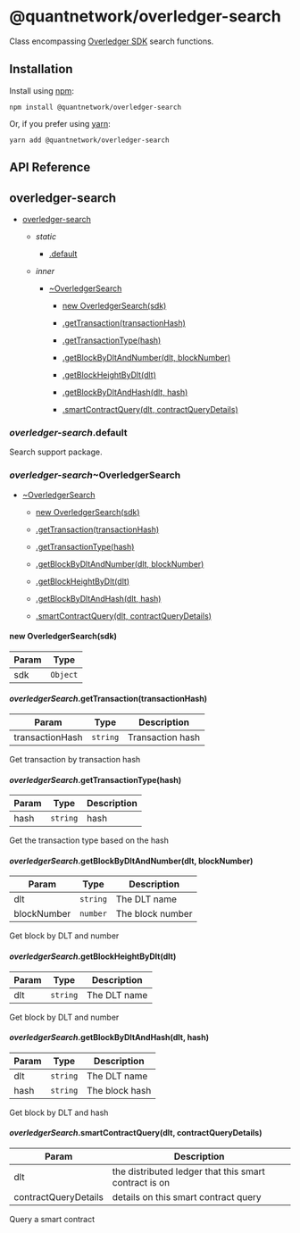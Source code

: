 [docs]: https://github.com/quantnetwork/overledger-sdk-javascript/blob/master/README.md
[repo]: https://github.com/quantnetwork/overledger-sdk-javascript

# @quantnetwork/overledger-search

Class encompassing [Overledger SDK][repo] search functions.

## Installation

Install using [npm](https://www.npmjs.org/):
```
npm install @quantnetwork/overledger-search
```

Or, if you prefer using [yarn](https://yarnpkg.com/):

```
yarn add @quantnetwork/overledger-search
```

## API Reference

<a name="module_overledger-search"></a>

## overledger-search

* [overledger-search](#module_overledger-search)

    * _static_
        * [.default](#module_overledger-search.default)

    * _inner_
        * [~OverledgerSearch](#module_overledger-search.OverledgerSearch)

            * [new OverledgerSearch(sdk)](#new_module_overledger-search.OverledgerSearch_new)

            * [.getTransaction(transactionHash)](#module_overledger-search.OverledgerSearch+getTransaction)

            * [.getTransactionType(hash)](#module_overledger-search.OverledgerSearch+getTransactionType)

            * [.getBlockByDltAndNumber(dlt, blockNumber)](#module_overledger-search.OverledgerSearch+getBlockByDltAndNumber)

            * [.getBlockHeightByDlt(dlt)](#module_overledger-search.OverledgerSearch+getBlockHeightByDlt)

            * [.getBlockByDltAndHash(dlt, hash)](#module_overledger-search.OverledgerSearch+getBlockByDltAndHash)

            * [.smartContractQuery(dlt, contractQueryDetails)](#module_overledger-search.OverledgerSearch+smartContractQuery)


<a name="module_overledger-search.default"></a>

### *overledger-search*.default
Search support package.

<a name="module_overledger-search.OverledgerSearch"></a>

### *overledger-search*~OverledgerSearch

* [~OverledgerSearch](#module_overledger-search.OverledgerSearch)

    * [new OverledgerSearch(sdk)](#new_module_overledger-search.OverledgerSearch_new)

    * [.getTransaction(transactionHash)](#module_overledger-search.OverledgerSearch+getTransaction)

    * [.getTransactionType(hash)](#module_overledger-search.OverledgerSearch+getTransactionType)

    * [.getBlockByDltAndNumber(dlt, blockNumber)](#module_overledger-search.OverledgerSearch+getBlockByDltAndNumber)

    * [.getBlockHeightByDlt(dlt)](#module_overledger-search.OverledgerSearch+getBlockHeightByDlt)

    * [.getBlockByDltAndHash(dlt, hash)](#module_overledger-search.OverledgerSearch+getBlockByDltAndHash)

    * [.smartContractQuery(dlt, contractQueryDetails)](#module_overledger-search.OverledgerSearch+smartContractQuery)


<a name="new_module_overledger-search.OverledgerSearch_new"></a>

#### new OverledgerSearch(sdk)

| Param | Type |
| --- | --- |
| sdk | <code>Object</code> | 

<a name="module_overledger-search.OverledgerSearch+getTransaction"></a>

#### *overledgerSearch*.getTransaction(transactionHash)

| Param | Type | Description |
| --- | --- | --- |
| transactionHash | <code>string</code> | Transaction hash |

Get transaction by transaction hash

<a name="module_overledger-search.OverledgerSearch+getTransactionType"></a>

#### *overledgerSearch*.getTransactionType(hash)

| Param | Type | Description |
| --- | --- | --- |
| hash | <code>string</code> | hash |

Get the transaction type based on the hash

<a name="module_overledger-search.OverledgerSearch+getBlockByDltAndNumber"></a>

#### *overledgerSearch*.getBlockByDltAndNumber(dlt, blockNumber)

| Param | Type | Description |
| --- | --- | --- |
| dlt | <code>string</code> | The DLT name |
| blockNumber | <code>number</code> | The block number |

Get block by DLT and number

<a name="module_overledger-search.OverledgerSearch+getBlockHeightByDlt"></a>

#### *overledgerSearch*.getBlockHeightByDlt(dlt)

| Param | Type | Description |
| --- | --- | --- |
| dlt | <code>string</code> | The DLT name |

Get block by DLT and number

<a name="module_overledger-search.OverledgerSearch+getBlockByDltAndHash"></a>

#### *overledgerSearch*.getBlockByDltAndHash(dlt, hash)

| Param | Type | Description |
| --- | --- | --- |
| dlt | <code>string</code> | The DLT name |
| hash | <code>string</code> | The block hash |

Get block by DLT and hash

<a name="module_overledger-search.OverledgerSearch+smartContractQuery"></a>

#### *overledgerSearch*.smartContractQuery(dlt, contractQueryDetails)

| Param | Description |
| --- | --- |
| dlt | the distributed ledger that this smart contract is on |
| contractQueryDetails | details on this smart contract query |

Query a smart contract

